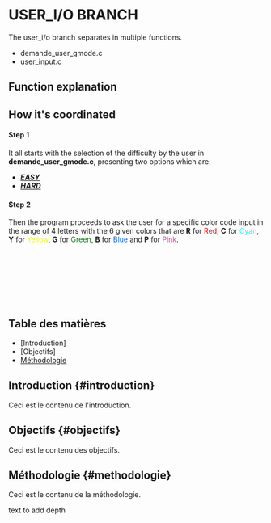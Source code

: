 # USER_I/O BRANCH

The user_i/o branch separates in multiple functions.
* demande_user_gmode.c
* user_input.c

## Function explanation

## How it's coordinated

#### Step 1

It all starts with the selection of the difficulty by the user in **demande_user_gmode.c**, presenting two options which are:
- [**_EASY_**](#introduction)
- [**_HARD_**](#objectifs)

#### Step 2

Then the program proceeds to ask the user for a specific color code input in the range of 4 letters with the 6 given colors that are **R** for <span style="color:red;">Red</span>, **C** for <span style="color:Cyan;">Cyan</span>, **Y** for <span style="color:#edfa00;">Yellow</span>, **G** for <span style="color:green;">Green</span>, **B** for <span style="color:#0969DA;">Blue</span> and **P** for <span style="color:#ec3ca5;">Pink</span>.  
  
<br/><br/><br/><br/><br/><br/>
## Table des matières

- [Introduction]
- [Objectifs]
- [Méthodologie](#methodologie)

## Introduction {#introduction}

Ceci est le contenu de l'introduction.

## Objectifs {#objectifs}

Ceci est le contenu des objectifs.

## Méthodologie {#methodologie}

Ceci est le contenu de la méthodologie.















































text to add depth

